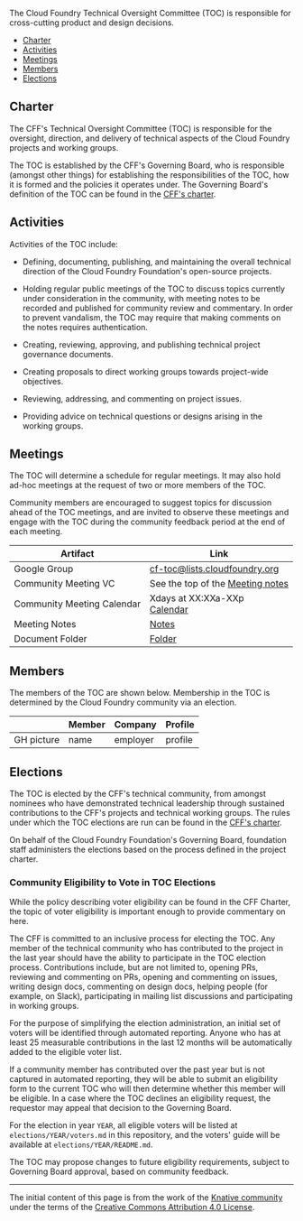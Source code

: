 The Cloud Foundry Technical Oversight Committee (TOC) is responsible for cross-cutting
product and design decisions.

- [Charter](#charter)
- [Activities](#activities)
- [Meetings](#meetings)
- [Members](#members)
- [Elections](#elections)

## Charter

The CFF's Technical Oversight Committee (TOC) is responsible for the oversight, 
direction, and delivery of technical aspects of the Cloud Foundry projects and 
working groups.

The TOC is established by the CFF's Governing Board, who is responsible (amongst
other things) for establishing the responsibilities of the TOC, how it is formed 
and the policies it operates under. The Governing Board's definition of the TOC can 
be found in the [CFF's charter](../governing-board/charter.md).

## Activities

Activities of the TOC include:

- Defining, documenting, publishing, and maintaining the overall technical
  direction of the Cloud Foundry Foundation's open-source projects.

- Holding regular public meetings of the TOC to discuss topics currently under
  consideration in the community, with meeting notes to be recorded and
  published for community review and commentary. In order to prevent
  vandalism, the TOC may require that making comments on the notes requires
  authentication.

- Creating, reviewing, approving, and publishing technical project governance
  documents.

- Creating proposals to direct working groups towards project-wide objectives.

- Reviewing, addressing, and commenting on project issues.

- Providing advice on technical questions or designs arising in the working
  groups.

## Meetings

The TOC will determine a schedule for regular meetings. It may also hold ad-hoc
meetings at the request of two or more members of the TOC.

Community members are encouraged to suggest topics for discussion ahead of the
TOC meetings, and are invited to observe these meetings and engage with the TOC
during the community feedback period at the end of each meeting.

| Artifact                   | Link                                                                                                                                                     |
| -------------------------- | -------------------------------------------------------------------------------------------------------------------------------------------------------- |
| Google Group               | [cf-toc@lists.cloudfoundry.org](https://lists.cloudfoundry.org//g/cf-toc)                                                                                |
| Community Meeting VC       | See the top of the [Meeting notes]()                                                                                                                     |
| Community Meeting Calendar | Xdays at XX:XXa-XXp <br>[Calendar]()                                                                                                                     |
| Meeting Notes              | [Notes]()                                                                                                                                                |
| Document Folder            | [Folder]()                                                                                                                                               |

## Members

The members of the TOC are shown below. Membership in the TOC is determined by
the Cloud Foundry community via an election.

| &nbsp;                                                         | Member         | Company | Profile                                              |
| -------------------------------------------------------------- | -------------- | ------- | ---------------------------------------------------- |
| GH picture        | name     | employer  | profile               |

## Elections

The TOC is elected by the CFF's technical community, from amongst nominees who
have demonstrated technical leadership through sustained contributions to the CFF's
projects and technical working groups. The rules under which the TOC elections are run
can be found in the [CFF's charter](../governing-board/charter.md).

On behalf of the Cloud Foundry Foundation's Governing Board, foundation staff administers 
the elections based on the process defined in the project charter.

### Community Eligibility to Vote in TOC Elections

While the policy describing voter eligibility can be found in the CFF Charter, the topic
of voter eligibility is important enough to provide commentary on here.

The CFF is committed to an inclusive process for electing the TOC. Any member of the
technical community who has contributed to the project in the last year should 
have the ability to participate in the TOC election process. Contributions include, 
but are not limited to, opening PRs, reviewing and commenting on PRs, opening and 
commenting on issues, writing design docs, commenting on design docs, helping people 
(for example, on Slack), participating in mailing list discussions and participating in 
working groups. 

For the purpose of simplifying the election administration, an initial set of voters 
will be identified through automated reporting. Anyone who has at least 25 measurable
contributions in the last 12 months will be automatically added to the eligible voter 
list.

If a community member has contributed over the past year but is not captured in automated
reporting, they will be able to submit an eligibility form to the current TOC who will 
then determine whether this member will be eligible. In a case where the 
TOC declines an eligibility request, the requestor may appeal that decision
to the Governing Board.

For the election in year `YEAR`, all eligible voters will be listed at
`elections/YEAR/voters.md` in this repository, and the voters' guide will be
available at `elections/YEAR/README.md`.

The TOC may propose changes to future eligibility requirements, subject to Governing Board
approval, based on community feedback.

---

The initial content of this page is from the work of the [Knative community](https://github.com/knative/community)
under the terms of the [Creative Commons Attribution 4.0 License](https://creativecommons.org/licenses/by/4.0/).
